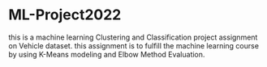 # ML-Project2022

this is a machine learning Clustering and Classification project assignment on Vehicle dataset. this assignment is to fulfill the machine learning course by using K-Means modeling and Elbow Method Evaluation.
